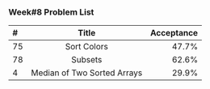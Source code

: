 ###       Week#8 Problem List

| #  | Title  | Acceptance |
| :------------ |:---------------:| -----:|
| 75     |  Sort Colors       | 47.7% |
| 78     |  Subsets   |  62.6% |
| 4     |  Median of Two Sorted Arrays  | 29.9% |
